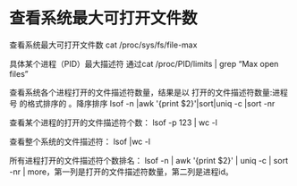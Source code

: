 # 查看系统最大可打开文件数

查看系统最大可打开文件数
cat /proc/sys/fs/file-max

具体某个进程（PID）最大描述符
通过cat /proc/PID/limits | grep “Max open files”

查看系统各个进程打开的文件描述符数量，结果是以 打开的文件描述符数量:进程号  的格式排序的 。降序排序
lsof -n |awk '{print $2}'|sort|uniq -c |sort -nr

查看某个进程的打开的文件描述符个数：
lsof -p 123 | wc -l

查看整个系统的文件描述符：
lsof |wc -l

所有进程打开的文件描述符个数排名：
lsof -n | awk '{print $2}' | uniq -c | sort -nr | more，第一列是打开的文件描述符数量，第二列是进程id。